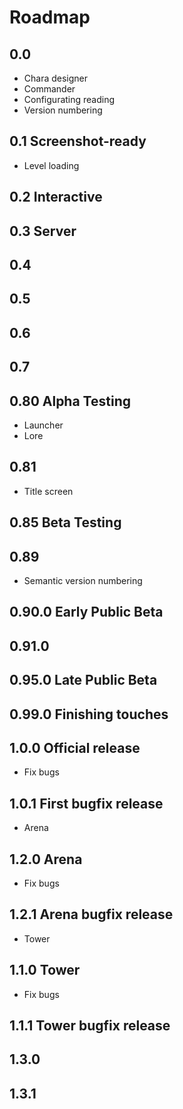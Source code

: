 # Roadmap

## 0.0
- Chara designer
- Commander
- Configurating reading
- Version numbering

## 0.1 Screenshot-ready
- Level loading

## 0.2 Interactive

## 0.3 Server

## 0.4

## 0.5

## 0.6

## 0.7

## 0.80 Alpha Testing
- Launcher
- Lore

## 0.81
- Title screen

## 0.85 Beta Testing

## 0.89
- Semantic version numbering

## 0.90.0 Early Public Beta

## 0.91.0

## 0.95.0 Late Public Beta

## 0.99.0 Finishing touches

## 1.0.0 Official release
- Fix bugs

## 1.0.1 First bugfix release
- Arena

## 1.2.0 Arena
- Fix bugs

## 1.2.1 Arena bugfix release
- Tower

## 1.1.0 Tower
- Fix bugs

## 1.1.1 Tower bugfix release

## 1.3.0

## 1.3.1
